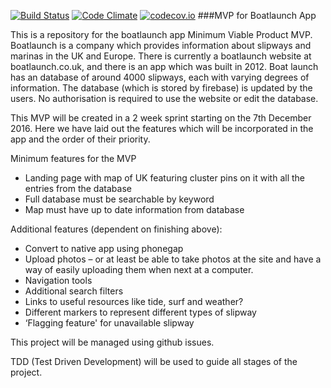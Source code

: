 [![Build Status](https://travis-ci.org/HMS-FAC/BoatlaunchMVP.svg)](https://travis-ci.org/HMS-FAC/BoatlaunchMVP)
[![Code Climate](https://codeclimate.com/github/HMS-FAC/BoatlaunchMVP/badges/gpa.svg)](https://codeclimate.com/github/HMS-FAC/BoatlaunchMVP)
[![codecov.io](https://codecov.io/github/HMS-FAC/BoatlaunchMVP/coverage.svg?branch=master)](https://codecov.io/github/HMS-FAC/BoatlaunchMVP?branch=master)
###MVP for Boatlaunch App

This is a repository for the boatlaunch app Minimum Viable Product MVP. Boatlaunch is a company which provides information about slipways and marinas in the UK and Europe. There is currently a boatlaunch website at boatlaunch.co.uk, and there is an app which was built in 2012. Boat launch has an database of around 4000 slipways, each with varying degrees of information. The database (which is stored by firebase) is updated by the users. No authorisation is required to use the website or edit the database. 

This MVP will be created in a 2 week sprint starting on the 7th December 2016. Here we have laid out the features which will be incorporated in the app and the order of their priority. 

Minimum features for the MVP
- Landing page  with map of UK featuring cluster pins on it with all the entries from the database
- Full database must be searchable by keyword
- Map must have up to date information from database 

Additional features (dependent on finishing above):
- Convert to native app using phonegap
- Upload photos – or at least be able to take photos at the site and have a way of easily uploading them when next at a computer. 
- Navigation tools
- Additional search filters
- Links to useful resources like tide, surf and weather?
- Different markers to represent different types of slipway
- ‘Flagging feature' for unavailable slipway

This project will be managed using github issues. 

TDD (Test Driven Development) will be used to guide all stages of the project.
